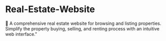 # Real-Estate-Website
🏡 A comprehensive real estate website for browsing and listing properties. Simplify the property buying, selling, and renting process with an intuitive web interface."
